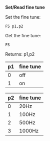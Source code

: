 __Set/Read fine tune__

Set the fine tune:

	FS p1,p2

Get the fine tune:

	FS

Returns: p1,p2
	
|p1|fine tune
|---|---|
|0|off
|1|on

|p2|fine tune
|---|---|
|0|20Hz
|1|100Hz
|2|500Hz
|3|1000Hz

